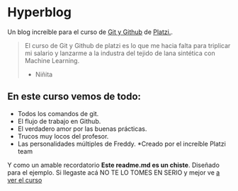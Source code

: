 # Hyperblog
Un blog increíble para el curso de [Git y Github](http://https://platzi.com/clases/git-github/ "Git y Github") de [Platzi.](http://https://platzi.com/ "Platzi.").

>El curso de Git y Github de platzi es lo que me hacia falta para triplicar mi salario y lanzarme a la industra del tejido de lana sintética con Machine Learning.
> - Niñita

## En este curso vemos de todo: 
* Todos los comandos de git.
* El flujo de trabajo en Github.
* El verdadero amor por las buenas prácticas.
* Trucos muy locos del profesor. 
* Las personalidades múltiples de Freddy.
*Creado por el increíble Platzi team


Y como un amable recordatorio **Este readme.md es un chiste**. Diseñado para el ejemplo. Si llegaste acá NO TE LO TOMES EN SERIO y mejor ve [a ver el curso](http://https://platzi.com/clases/git-github/ "a ver el curso")